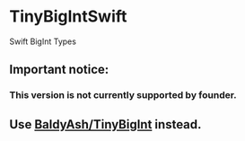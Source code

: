# TinyBigIntSwift
Swift BigInt Types

## Important notice: 
### This version is not currently supported by founder.
## Use [BaldyAsh/TinyBigInt](https://github.com/BaldyAsh/TinyBigInt) instead.
